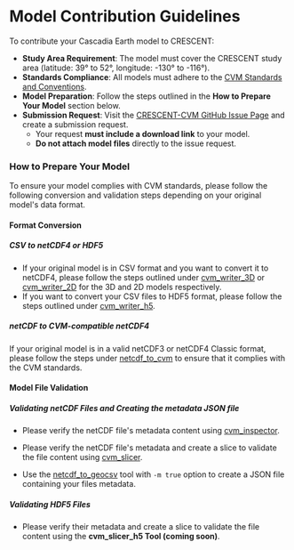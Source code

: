 # Model Contribution Guidelines

To contribute your Cascadia Earth model to CRESCENT:

- **Study Area Requirement**: The model must cover the CRESCENT study area (latitude: 39° to 52°, longitude: -130° to -116°).
- **Standards Compliance**: All models must adhere to the <a href="./standards_and_conventions.html" target="_blank">CVM Standards and Conventions</a>.
- **Model Preparation**: Follow the steps outlined in the **How to Prepare Your Model** section below.
- **Submission Request**: Visit the <a href="https://github.com/cascadiaquakes/CRESCENT-CVM/issues" target="_blank">CRESCENT-CVM GitHub Issue Page</a> and create a submission request.
  - Your request **must include a download link** to your model.
  - **Do not attach model files** directly to the issue request.

### How to Prepare Your Model

To ensure your model complies with CVM standards, please follow the following conversion and validation steps depending on your original model's data format.

#### Format Conversion

##### CSV to netCDF4 or HDF5

- If your original model is in CSV format and you want to convert it to netCDF4, please follow the steps outlined under <a href="./usage/cvm_writer_3d.html" target="_blank">cvm_writer_3D</a> or <a href="./usage/cvm_writer_2d.html" target="_blank">cvm_writer_2D</a> for the 3D and 2D models respectively.
- If you want to convert your CSV files to HDF5 format, please follow the steps outlined under <a href="./usage/cvm_writer_h5.html" target="_blank">cvm_writer_h5</a>.

##### netCDF to CVM-compatible netCDF4

If your original model is in a valid netCDF3 or netCDF4 Classic format, please follow the steps under <a href="./usage/netcdf_to_cvm.html" target="_blank">netcdf_to_cvm</a> to ensure that it complies with the CVM standards.

#### Model File Validation

##### Validating netCDF Files and Creating the metadata JSON file

- Please verify the netCDF file's metadata content using <a href="./usage/cvm_inspector.html" target="_blank">cvm_inspector</a>.

- Please verify the netCDF file's metadata and create a slice to validate the file content using <a href="./usage/cvm_slicer.html" target="_blank">cvm_slicer</a>.

- Use the <a href="./usage/netcdf_to_geocsv.html" target="_blank">netcdf_to_geocsv</a> tool with `-m true` option to create a JSON file containing your files metadata.

##### Validating HDF5 Files

- Please verify their metadata and create a slice to validate the file content using the **cvm_slicer_h5 Tool (coming soon)**.

